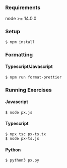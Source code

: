 
### Requirements

node >= 14.0.0

### Setup
```
$ npm install
```

### Formatting

#### Typescript/Javascript
```
$ npm run format-prettier
```

### Running Exercises

#### Javascript 
```
$ node px.js
```

#### Typescript
```
$ npx tsc px-ts.tx
$ node px-ts.js
```

#### Python
```
$ python3 px.py
```

